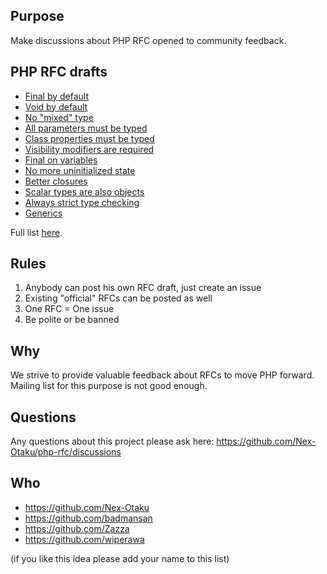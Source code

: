 ## Purpose
Make discussions about PHP RFC opened to community feedback. 

## PHP RFC drafts
* [Final by default](https://github.com/Nex-Otaku/php-rfc/issues/7)
* [Void by default](https://github.com/Nex-Otaku/php-rfc/issues/8)
* [No "mixed" type](https://github.com/Nex-Otaku/php-rfc/issues/9)
* [All parameters must be typed](https://github.com/Nex-Otaku/php-rfc/issues/10)
* [Class properties must be typed](https://github.com/Nex-Otaku/php-rfc/issues/11)
* [Visibility modifiers are required](https://github.com/Nex-Otaku/php-rfc/issues/12)
* [Final on variables](https://github.com/Nex-Otaku/php-rfc/issues/13)
* [No more uninitialized state](https://github.com/Nex-Otaku/php-rfc/issues/14)
* [Better closures](https://github.com/Nex-Otaku/php-rfc/issues/15)
* [Scalar types are also objects](https://github.com/Nex-Otaku/php-rfc/issues/16)
* [Always strict type checking](https://github.com/Nex-Otaku/php-rfc/issues/17)
* [Generics](https://github.com/Nex-Otaku/php-rfc/issues/18)

Full list [here](https://github.com/Nex-Otaku/php-rfc/issues).

## Rules
1. Anybody can post his own RFC draft, just create an issue
2. Existing "official" RFCs can be posted as well
3. One RFC = One issue
4. Be polite or be banned

## Why
We strive to provide valuable feedback about RFCs to move PHP forward. 
Mailing list for this purpose is not good enough.

## Questions
Any questions about this project please ask here: https://github.com/Nex-Otaku/php-rfc/discussions

## Who
* https://github.com/Nex-Otaku
* https://github.com/badmansan
* https://github.com/Zazza
* https://github.com/wiperawa

(if you like this idea please add your name to this list)

